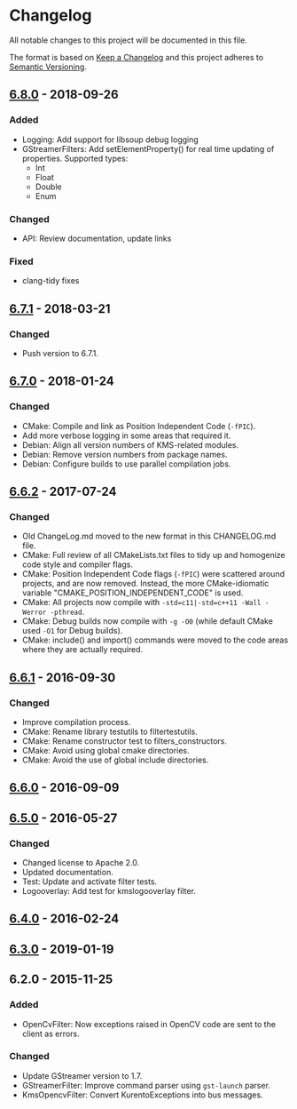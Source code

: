 # Changelog
All notable changes to this project will be documented in this file.

The format is based on [Keep a Changelog](https://keepachangelog.com/en/1.0.0/)
and this project adheres to [Semantic Versioning](https://semver.org/spec/v2.0.0.html).

## [6.8.0] - 2018-09-26

### Added
- Logging: Add support for libsoup debug logging
- GStreamerFilters: Add setElementProperty() for real time updating of properties. Supported types:
  - Int
  - Float
  - Double
  - Enum

### Changed
- API: Review documentation, update links

### Fixed
- clang-tidy fixes

## [6.7.1] - 2018-03-21

### Changed
- Push version to 6.7.1.

## [6.7.0] - 2018-01-24

### Changed
- CMake: Compile and link as Position Independent Code (`-fPIC`).
- Add more verbose logging in some areas that required it.
- Debian: Align all version numbers of KMS-related modules.
- Debian: Remove version numbers from package names.
- Debian: Configure builds to use parallel compilation jobs.

## [6.6.2] - 2017-07-24

### Changed
- Old ChangeLog.md moved to the new format in this CHANGELOG.md file.
- CMake: Full review of all CMakeLists.txt files to tidy up and homogenize code style and compiler flags.
- CMake: Position Independent Code flags (`-fPIC`) were scattered around projects, and are now removed. Instead, the more CMake-idiomatic variable "CMAKE_POSITION_INDEPENDENT_CODE" is used.
- CMake: All projects now compile with `-std=c11|-std=c++11 -Wall -Werror -pthread`.
- CMake: Debug builds now compile with `-g -O0` (while default CMake used `-O1` for Debug builds).
- CMake: include() and import() commands were moved to the code areas where they are actually required.

## [6.6.1] - 2016-09-30

### Changed
- Improve compilation process.
- CMake: Rename library testutils to filtertestutils.
- CMake: Rename constructor test to filters_constructors.
- CMake: Avoid using global cmake directories.
- CMake: Avoid the use of global include directories.

## [6.6.0] - 2016-09-09

## [6.5.0] - 2016-05-27

### Changed
- Changed license to Apache 2.0.
- Updated documentation.
- Test: Update and activate filter tests.
- Logooverlay: Add test for kmslogooverlay filter.

## [6.4.0] - 2016-02-24

## [6.3.0] - 2019-01-19

## 6.2.0 - 2015-11-25

### Added
- OpenCvFilter: Now exceptions raised in OpenCV code are sent to the client as errors.

### Changed
- Update GStreamer version to 1.7.
- GStreamerFilter: Improve command parser using `gst-launch` parser.
- KmsOpencvFilter: Convert KurentoExceptions into bus messages.

[6.8.0]: https://github.com/Kurento/kms-filters/compare/6.7.1...6.8.0
[6.7.1]: https://github.com/Kurento/kms-filters/compare/6.7.0...6.7.1
[6.7.0]: https://github.com/Kurento/kms-filters/compare/6.6.2...6.7.0
[6.6.2]: https://github.com/Kurento/kms-filters/compare/6.6.1...6.6.2
[6.6.1]: https://github.com/Kurento/kms-filters/compare/6.6.0...6.6.1
[6.6.0]: https://github.com/Kurento/kms-filters/compare/6.5.0...6.6.0
[6.5.0]: https://github.com/Kurento/kms-filters/compare/6.4.0...6.5.0
[6.4.0]: https://github.com/Kurento/kms-filters/compare/6.3.0...6.4.0
[6.3.0]: https://github.com/Kurento/kms-filters/compare/6.2.0...6.3.0
